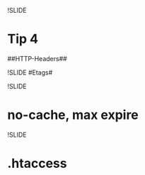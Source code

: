!SLIDE
# Tip 4 #
##HTTP-Headers##

!SLIDE
#Etags#

!SLIDE
# no-cache, max expire #

!SLIDE
# .htaccess #
